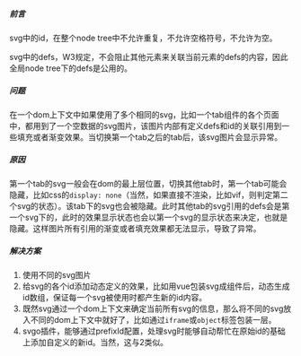 ##### 前言

svg中的id，在整个node tree中不允许重复，不允许空格符号，不允许为空。

svg中的defs，W3规定，不会阻止其他元素来关联当前元素的defs的内容，因此全局node tree下的defs是公用的。

##### 问题

在一个dom上下文中如果使用了多个相同的svg，比如一个tab组件的各个页面中，都用到了一个空数据的svg图片，该图片内部有定义defs和id的关联引用到一些填充或者渐变效果。当切换第一个tab之后的tab后，该svg图片会显示异常。

##### 原因

第一个tab的svg一般会在dom的最上层位置，切换其他tab时，第一个tab可能会隐藏，比如css的`display: none`（当然，如果直接不渲染，比如vif，则判定第二个svg的状态）。该tab下的svg也会被隐藏。此时其他tab的svg引用的defs会是第一个svg下的，此时的效果显示状态也会以第一个svg的显示状态来决定，也就是隐藏。这样图片所有引用的渐变或者填充效果都无法显示，导致了异常。

##### 解决方案

1. 使用不同的svg图片
2. 给svg的各个id添加动态定义的效果，比如用vue包装svg成组件后，动态生成id数组，保证每一个svg被使用时都产生新的id内容。
3. 既然svg通过一个dom上下文来确定当前所有svg的信息，那么将不同的svg放入不同的dom上下文中就好了，比如通过`iframe`或`object`标签包装一层。
4. svgo插件，能够通过prefixId配置，处理svg时能够自动帮忙在原始id的基础上添加自定义的新id。当然，这与2类似。

